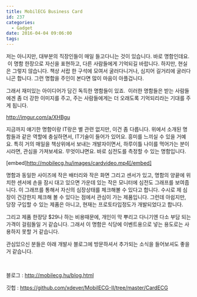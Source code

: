 ```yaml
---
title: MobilECG Business Card
id: 237
categories:
  - Gadget
date: 2016-04-04 09:06:00
tags:
---
```


저는 아니지만, 대부분의 직장인들이 매일 들고다니는 것이 있습니다. 바로 명함인데요.  이 명함 한장으로 자신을 표현하고, 다른 사람들에게 기억되길 바랍니다. 하지만, 현실은 그렇지 않습니다. 책상 서랍 한 구석에 모여서 굴러다니거나, 심지어 길거리에 굴러다니곤 합니다. 그런 명합을 주인이 본다면 많이 마음이 아플겁니다.

그래서 재미있는 아이디어가 담긴 독득한 명함들이 있죠.  이러한 명함들은 받는 사람들에겐 좀 더 강한 이미지를 주고, 주는 사람들에게는 더 오래도록 기억되리라는 기대를 주게 됩니다.

http://imgur.com/a/XHBgu

지금까지 얘기한 명함이랑 IT랑은 별 관련 없지만, 이건 좀 다릅니다. 위에서 소개된 명함들과 같은 역할에 충실하면서, IT기술이 들어가 있어요. 흥미를 느끼실 수 있을 거예요. 특히 거의 매일을 책상위에서 보내는 개발자이면서, 하루이틀 나이를 먹어가는 분이시라면, 관심을 가져보세요. 무엇이냐면요. 바로 심전도를 측정할 수 있는 명함입니다.

[embed]http://mobilecg.hu/images/cardvideo.mp4[/embed]

명함과 동일한 사이즈에 작은 배터리와 작은 화면 그리고 센서가 있고, 명함의 양끝에 위치한 센서에 손을 잠시 대고 있으면 가운데 있는 작은 모니터에 심전도 그래프를 보여줍니다. 이 그래프를 통해서 자신의 심장상태를 체크해볼 수 있다고 합니다. 수시로 제 심장이 건강한지 체크해 볼 수 있다는 점에서 관심이 가는 제품입니다. 그런데 아쉽지만, 당장 구입할 수 있는 제품은 아니고, 현재는 프로토타입정도가 개발되었다고 합니다.

그리고 제품 한장당 $29나 하는 비용때문에, 개인이 막 뿌리고 다니기엔 다소 부담 되는 가격이 걸림돌일 거 같습니다. 그래서 이 명함은 식당에 이벤트용으로 넣는 용도로는 사용하지 못할 거 같습니다.

관심있으신 분들은 아래 개발사 블로그에 방문하셔서 추가되는 소식을 들어보셔도 좋을 거 같습니다.

&nbsp;

블로그 : http://mobilecg.hu/blog.html

깃헙 : https://github.com/xdever/MobilECG-II/tree/master/CardECG